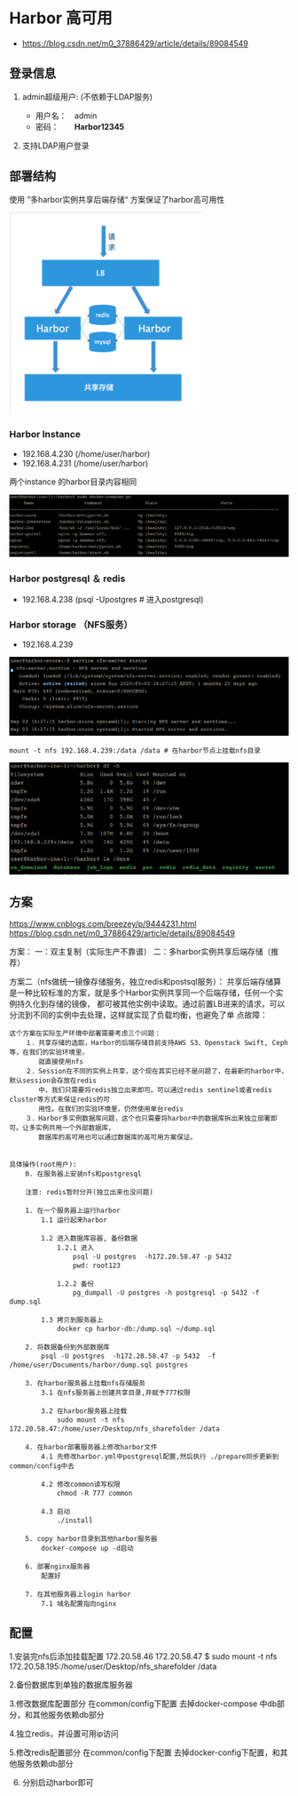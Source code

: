 # Harbor 高可用

- https://blog.csdn.net/m0_37886429/article/details/89084549

## 登录信息

1. admin超级用户: (不依赖于LDAP服务)
    - 用户名：　admin
    - 密码：　　**Harbor12345**

2. 支持LDAP用户登录

## 部署结构

使用 ”多harbor实例共享后端存储“ 方案保证了harbor高可用性

![Harbor](./_images/Harbor.png)

### Harbor Instance

- 192.168.4.230 (/home/user/harbor)
- 192.168.4.231 (/home/user/harbor)

两个instance 的harbor目录内容相同

![Harbor](./_images/harbor-info.png)

### Harbor postgresql ＆ redis

- 192.168.4.238  (psql -Upostgres # 进入postgresql)

### Harbor storage （NFS服务）

- 192.168.4.239

![Harbor-nfs](./_images/harbor-nfs-2.png)

`mount -t nfs 192.168.4.239:/data /data # 在harbor节点上挂载nfs目录`

![Harbor](./_images/harbor-nfs.png)


## 方案

https://www.cnblogs.com/breezey/p/9444231.html
https://blog.csdn.net/m0_37886429/article/details/89084549

方案：
    一：双主复制（实际生产不靠谱）
    二：多harbor实例共享后端存储（推荐）

方案二（nfs做统一镜像存储服务，独立redis和postsql服务）：
    共享后端存储算是一种比较标准的方案，就是多个Harbor实例共享同一个后端存储，任何一个实例持久化到存储的镜像，
    都可被其他实例中读取。通过前置LB进来的请求，可以分流到不同的实例中去处理，这样就实现了负载均衡，也避免了单
    点故障：

    这个方案在实际生产环境中部署需要考虑三个问题：
        １．共享存储的选取，Harbor的后端存储目前支持AWS S3、Openstack Swift, Ceph等，在我们的实验环境里，
        　　就直接使用nfs
        ２．Session在不同的实例上共享，这个现在其实已经不是问题了，在最新的harbor中，默认session会存放在redis
        　　中，我们只需要将redis独立出来即可。可以通过redis sentinel或者redis cluster等方式来保证redis的可
        　　用性。在我们的实验环境里，仍然使用单台redis
        ３．Harbor多实例数据库问题，这个也只需要将harbor中的数据库拆出来独立部署即可。让多实例共用一个外部数据库，
        　　数据库的高可用也可以通过数据库的高可用方案保证。


    具体操作(root用户):
        0. 在服务器上安装nfs和postgresql

        注意: redis暂时分开(独立出来也没问题)

        1. 在一个服务器上运行harbor
            1.1 运行起来harbor

            1.2 进入数据库容器, 备份数据
                1.2.1 进入
                    psql -U postgres  -h172.20.58.47 -p 5432
                    pwd: root123

                1.2.2 备份
                    pg_dumpall -U postgres -h postgresql -p 5432 -f dump.sql

            1.3 拷贝到服务器上
                docker cp harbor-db:/dump.sql ~/dump.sql

        2. 将数据备份到外部数据库
            psql -U postgres  -h172.20.58.47 -p 5432  -f /home/user/Documents/harbor/dump.sql postgres

        3. 在harbor服务器上挂载nfs存储服务
            3.1 在nfs服务器上创建共享目录,并赋予777权限

            3.2 在harbor服务器上挂载
                sudo mount -t nfs 172.20.58.47:/home/user/Desktop/nfs_sharefolder /data

        4. 在harbor部署服务器上修改harbor文件
            4.1 先修改harbor.yml中postgresql配置,然后执行 ./prepare同步更新到common/config中去

            4.2 修改common读写权限
                chmod -R 777 common

            4.3 启动
                ./install

        5. copy harbor目录到其他harbor服务器
            docker-compose up -d启动

        6. 部署nginx服务器
            配置好
        
        7. 在其他服务器上login harbor
            7.1 域名配置指向nginx

## 配置

1.安装完nfs后添加挂载配置
    172.20.58.46
    172.20.58.47
        $ sudo mount -t nfs 172.20.58.195:/home/user/Desktop/nfs_sharefolder /data

2.备份数据库到单独的数据库服务器

3.修改数据库配置部分
    在common/config下配置
    去掉docker-compose 中db部分，和其他服务依赖db部分

4.独立redis，并设置可用ip访问

5.修改redis配置部分
    在common/config下配置
    去掉docker-config下配置，和其他服务依赖db部分

6. 分别启动harbor即可
